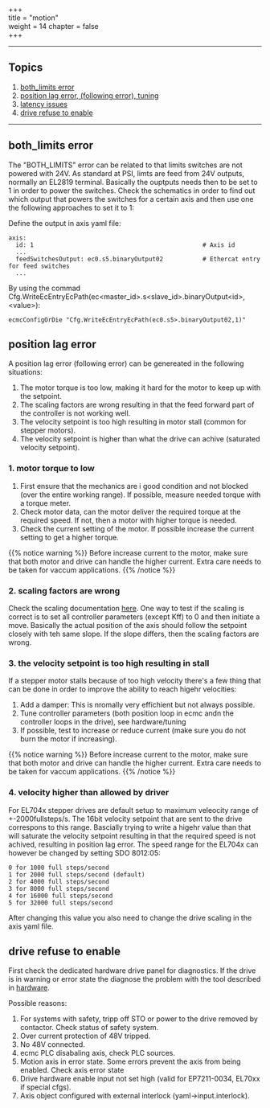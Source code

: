 +++  
title = "motion"   
weight = 14
chapter = false  
+++

***

## Topics
1. [both_limits error](#both_limits-error)
2. [position lag error, (following error), tuning](#position-lag-error)
3. [latency issues](#latency-issues)
4. [drive refuse to enable](#drive-refuse-to-enable)

---

## both_limits error
The "BOTH_LIMITS" error can be related to that limits switches are not powered with 24V. As standard at PSI, limts are feed from 24V outputs, normally an EL2819 terminal. Basically the ouptputs needs then to be set to 1 in order to power the switches. Check the schematics in order to find out which output that powers the switches for a certain axis and then use one the following approaches to set it to 1:

Define the output in axis yaml file:
```
axis:
  id: 1                                               # Axis id
  ...
  feedSwitchesOutput: ec0.s5.binaryOutput02           # Ethercat entry for feed switches
  ...
```

By using the commad Cfg.WriteEcEntryEcPath(ec\<master\_id\>.s\<slave\_id\>.binaryOutput\<id\>,\<value\>):
```
ecmcConfigOrDie "Cfg.WriteEcEntryEcPath(ec0.s5>.binaryOutput02,1)"
```

## position lag error
A position lag error (following error) can be genereated in the following situations:
1. The motor torque is too low, making it hard for the motor to keep up with the setpoint.
2. The scaling factors are wrong resulting in that the feed forward part of the controller is not working well.
3. The velocity setpoint is too high resulting in motor stall (common for stepper motors).
4. The velocity setpoint is higher than what the drive can achive (saturated velocity setpoint).

### 1. motor torque to low

1. First ensure that the mechanics are i good condition and not blocked (over the entire working range). If possible, measure needed torque with a torque meter.
2. Check motor data, can the motor deliver the required torque at the required speed. If not, then a motor with higher torque is needed.
3. Check the current setting of the motor. If possible increase the current setting to get a higher torque.

{{% notice warning %}}
Before increase current to the motor, make sure that both motor and drive can handle the higher current. Extra care needs to be taken for vaccum applications.
{{% /notice %}}

### 2. scaling factors are wrong
Check the scaling documentation [here](https://paulscherrerinstitute.github.io/ecmccfg/manual/axis/scaling/).
One way to test if the scaling is correct is to set all controller parameters (except Kff) to 0 and then initiate a move. Basically the actual position of the axis should follow the setpoint closely with teh same slope. If the slope differs, then the scaling factors are wrong.

### 3. the velocity setpoint is too high resulting in stall
If a stepper motor stalls because of too high velocity there's a few thing that can be done in order to improve the ability to reach higehr velocities:
1. Add a damper: This is nromally very effichient but not always possible.
2. Tune controller parameters (both position loop in ecmc andn the controller loops in the drive), see hardware/tuning
3. If possible, test to increase or reduce current (make sure you do not burn the motor if increasing).

{{% notice warning %}}
Before increase current to the motor, make sure that both motor and drive can handle the higher current. Extra care needs to be taken for vaccum applications.
{{% /notice %}}

### 4. velocity higher than allowed by driver
For EL704x stepper drives are default setup to maximum veleocity range of +-2000fullsteps/s. The 16bit velocity setpoint that are sent to the drive correspons to this range. Bascially trying to write a higehr value than that will saturate the velocity setpoint resulting in that the required speed is not achived, resulting in position lag error. The speed range for the EL704x can however be changed by setting SDO 8012:05:
```
0 for 1000 full steps/second
1 for 2000 full steps/second (default)
2 for 4000 full steps/second
3 for 8000 full steps/second
4 for 16000 full steps/second
5 for 32000 full steps/second
```
After changing this value you also need to change the drive scaling in the axis yaml file.

## drive refuse to enable
First check the dedicated hardware drive panel for diagnostics. If the drive is in warning or error state the diagnose the problem with the tool described in [hardware](hardware).

Possible reasons:
1. For systems with safety, tripp off STO or power to the drive removed by contactor. Check status of safety system.
2. Over current protection of 48V tripped.
3. No 48V connected.
4. ecmc PLC disabaling axis, check PLC sources.
5. Motion axis in error state. Some errors prevent the axis from being enabled. Check axis error state
6. Drive hardware enable input not set high (valid for EP7211-0034, EL70xx if special cfgs).
7. Axis object configured with external interlock (yaml->input.interlock).
